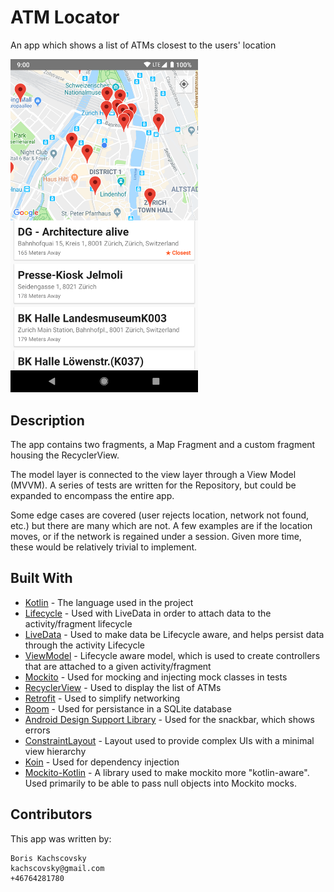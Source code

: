 # ATM Locator

An app which shows a list of ATMs closest to the users' location

<img src="screenshot.png" alt="screenshot" width="300" />

## Description

The app contains two fragments, a Map Fragment and a custom fragment housing the RecyclerView.

The model layer is connected to the view layer through a View Model (MVVM). A series of tests are written for the Repository, but could be expanded to encompass the entire app.

Some edge cases are covered (user rejects location, network not found, etc.) but there are many which are not. A few examples are if the location moves, or if the network is regained under a session. Given more time, these would be relatively trivial to implement.	

## Built With

* [Kotlin](https://kotlinlang.org/) - The language used in the project
* [Lifecycle](https://developer.android.com/topic/libraries/architecture/lifecycle) - Used with LiveData in order to attach data to the activity/fragment lifecycle
* [LiveData](https://developer.android.com/topic/libraries/architecture/livedata) - Used to make data be Lifecycle aware, and helps persist data through the activity Lifecycle 
* [ViewModel](https://developer.android.com/topic/libraries/architecture/viewmodel) - Lifecycle aware model, which is used to create controllers that are attached to a given activity/fragment
* [Mockito](https://site.mockito.org/) - Used for mocking and injecting mock classes in tests
* [RecyclerView](https://developer.android.com/reference/android/support/v7/widget/RecyclerView) - Used to display the list of ATMs
* [Retrofit](https://square.github.io/retrofit/) - Used to simplify networking
* [Room](https://developer.android.com/topic/libraries/architecture/room) - Used for persistance in a SQLite database
* [Android Design Support Library](https://developer.android.com/topic/libraries/support-library/packages) - Used for the snackbar, which shows errors
* [ConstraintLayout](https://developer.android.com/reference/android/support/constraint/ConstraintLayout) - Layout used to provide complex UIs with a minimal view hierarchy
* [Koin](https://github.com/InsertKoinIO/koin) - Used for dependency injection
* [Mockito-Kotlin](https://github.com/nhaarman/mockito-kotlin/wiki) - A library used to make mockito more "kotlin-aware". Used primarily to be able to pass null objects into Mockito mocks.

## Contributors

This app was written by:

	Boris Kachscovsky
	kachscovsky@gmail.com
	+46764281780
